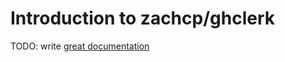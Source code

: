 # Introduction to zachcp/ghclerk

TODO: write [great documentation](http://jacobian.org/writing/what-to-write/)
